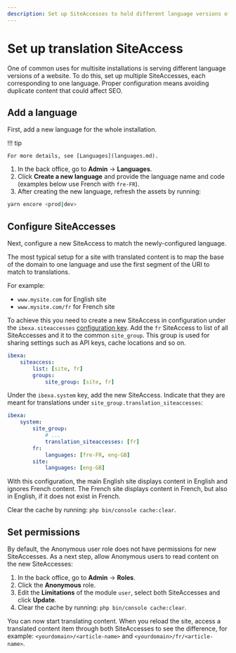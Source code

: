 ```yaml
---
description: Set up SiteAccesses to hold different language versions of a site.
---
```


# Set up translation SiteAccess

One of common uses for multisite installations is serving different language versions of a website.
To do this, set up multiple SiteAccesses, each corresponding to one language.
Proper configuration means avoiding duplicate content that could affect SEO.

## Add a language

First, add a new language for the whole installation.

!!! tip

    For more details, see [Languages](languages.md).

1. In the back office, go to **Admin** -> **Languages**.
1. Click **Create a new language** and provide the language name and code (examples below use French with `fre-FR`).
1. After creating the new language, refresh the assets by running:

```bash
yarn encore <prod|dev>
```

## Configure SiteAccesses

Next, configure a new SiteAccess to match the newly-configured language.

The most typical setup for a site with translated content is to map the base of the domain to one language
and use the first segment of the URI to match to translations.

For example:

- `www.mysite.com` for English site
- `www.mysite.com/fr` for French site

To achieve this you need to create a new SiteAccess in configuration under the `ibexa.siteaccesses` [configuration key](configuration.md#configuration-files).
Add the `fr` SiteAccess to list of all SiteAccesses and it to the common `site_group`.
This group is used for sharing settings such as API keys, cache locations and so on.

``` yaml
ibexa:
    siteaccess:
        list: [site, fr]
        groups:
            site_group: [site, fr]
```

Under the `ibexa.system` key, add the new SiteAccess.
Indicate that they are meant for translations under `site_group.translation_siteaccesses`:

``` yaml
ibexa:
    system:
        site_group:
            # ...
            translation_siteaccesses: [fr]
        fr:
            languages: [fre-FR, eng-GB]
        site:
            languages: [eng-GB]
```

With this configuration, the main English site displays content in English and ignores French content.
The French site displays content in French, but also in English, if it does not exist in French.

Clear the cache by running: `php bin/console cache:clear`.

## Set permissions

By default, the Anonymous user role does not have permissions for new SiteAccesses.
As a next step, allow Anonymous users to read content on the new SiteAccesses:

1. In the back office, go to **Admin** -> **Roles**.
1. Click the **Anonymous** role.
1. Edit the **Limitations** of the module `user`, select both SiteAccesses and click **Update**.
1. Clear the cache by running: `php bin/console cache:clear`.

You can now start translating content.
When you reload the site, access a translated content item through both SiteAccesses to see the difference,
for example: `<yourdomain>/<article-name>` and `<yourdomain>/fr/<article-name>`.
